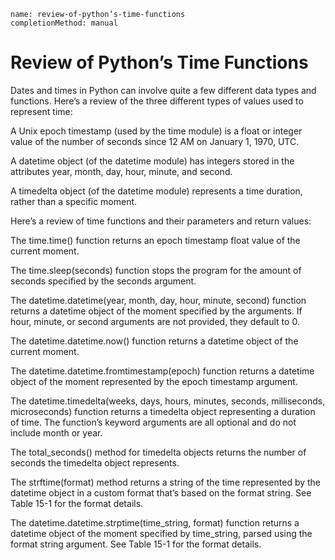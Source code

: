 ```ngMeta
name: review-of-python’s-time-functions
completionMethod: manual
```
# Review of Python’s Time Functions
Dates and times in Python can involve quite a few different data types and functions. Here’s a review of the three different types of values used to represent time:

A Unix epoch timestamp (used by the time module) is a float or integer value of the number of seconds since 12 AM on January 1, 1970, UTC.

A datetime object (of the datetime module) has integers stored in the attributes year, month, day, hour, minute, and second.

A timedelta object (of the datetime module) represents a time duration, rather than a specific moment.

Here’s a review of time functions and their parameters and return values:

The time.time() function returns an epoch timestamp float value of the current moment.

The time.sleep(seconds) function stops the program for the amount of seconds specified by the seconds argument.

The datetime.datetime(year, month, day, hour, minute, second) function returns a datetime object of the moment specified by the arguments. If hour, minute, or second arguments are not provided, they default to 0.

The datetime.datetime.now() function returns a datetime object of the current moment.

The datetime.datetime.fromtimestamp(epoch) function returns a datetime object of the moment represented by the epoch timestamp argument.

The datetime.timedelta(weeks, days, hours, minutes, seconds, milliseconds, microseconds) function returns a timedelta object representing a duration of time. The function’s keyword arguments are all optional and do not include month or year.

The total_seconds() method for timedelta objects returns the number of seconds the timedelta object represents.

The strftime(format) method returns a string of the time represented by the datetime object in a custom format that’s based on the format string. See Table 15-1 for the format details.

The datetime.datetime.strptime(time_string, format) function returns a datetime object of the moment specified by time_string, parsed using the format string argument. See Table 15-1 for the format details.